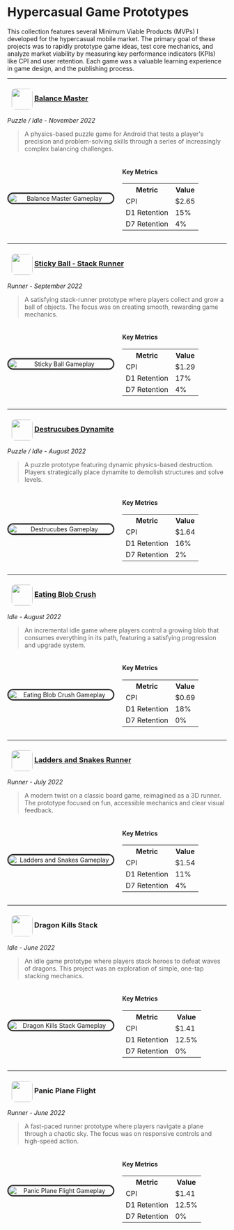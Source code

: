 # Hypercasual Game Prototypes

This collection features several Minimum Viable Products (MVPs) I developed for the hypercasual mobile market. The primary goal of these projects was to rapidly prototype game ideas, test core mechanics, and analyze market viability by measuring key performance indicators (KPIs) like CPI and user retention. Each game was a valuable learning experience in game design, and the publishing process.

---

### <img src="img/mvps/balancemaster/mvp_balanceMaster.jpg" width="48" style="vertical-align: middle; border-radius: 8px; margin-left: 10px;"> [Balance Master](https://play.google.com/store/apps/details?id=com.ChaelPix.BalanceMaster)
*Puzzle / Idle - November 2022*

> A physics-based puzzle game for Android that tests a player's precision and problem-solving skills through a series of increasingly complex balancing challenges.

<div style="display: flex; gap: 24px; align-items: center; flex-wrap: wrap; margin-top: 1rem;">
    <div style="flex: 1; min-width: 200px; text-align: center;">
        <img src="img/mvps/balancemaster/screen_balancemaster.gif" alt="Balance Master Gameplay" style="width: 100%; max-width: 250px; border-radius: 16px; border: 3px solid #333;">
    </div>
    <div style="flex: 1; min-width: 200px;">
        <h4>Key Metrics</h4>
        <table>
        <tr><th>Metric</th><th>Value</th></tr>
        <tr><td>CPI</td><td>$2.65</td></tr>
        <tr><td>D1 Retention</td><td>15%</td></tr>
        <tr><td>D7 Retention</td><td>4%</td></tr>
        </table>
    </div>
</div>

---

### <img src="img/mvps/stickyball/mvp_stickyball.png" width="48" style="vertical-align: middle; border-radius: 8px; margin-left: 10px;"> [Sticky Ball - Stack Runner](https://play.google.com/store/apps/details?id=com.ChaelPix.StickyBall)
*Runner - September 2022*

> A satisfying stack-runner prototype where players collect and grow a ball of objects. The focus was on creating smooth, rewarding game mechanics.

<div style="display: flex; gap: 24px; align-items: center; flex-wrap: wrap; margin-top: 1rem;">
    <div style="flex: 1; min-width: 200px; text-align: center;">
        <img src="img/mvps/stickyball/screen_stickyball.gif" alt="Sticky Ball Gameplay" style="width: 100%; max-width: 250px; border-radius: 16px; border: 3px solid #333;">
    </div>
    <div style="flex: 1; min-width: 200px;">
        <h4>Key Metrics</h4>
        <table>
        <tr><th>Metric</th><th>Value</th></tr>
        <tr><td>CPI</td><td>$1.29</td></tr>
        <tr><td>D1 Retention</td><td>17%</td></tr>
        <tr><td>D7 Retention</td><td>4%</td></tr>
        </table>
    </div>
</div>

---

### <img src="img/mvps/destrucubes/mvp_destrucubes.jpg" width="48" style="vertical-align: middle; border-radius: 8px; margin-left: 10px;"> [Destrucubes Dynamite](https://play.google.com/store/apps/details?id=com.ChaelPix.Destrucubes)
*Puzzle / Idle - August 2022*

> A puzzle prototype featuring dynamic physics-based destruction. Players strategically place dynamite to demolish structures and solve levels.

<div style="display: flex; gap: 24px; align-items: center; flex-wrap: wrap; margin-top: 1rem;">
    <div style="flex: 1; min-width: 200px; text-align: center;">
        <img src="img/mvps/destrucubes/screen_destrucubes.gif" alt="Destrucubes Gameplay" style="width: 100%; max-width: 250px; border-radius: 16px; border: 3px solid #333;">
    </div>
    <div style="flex: 1; min-width: 200px;">
        <h4>Key Metrics</h4>
        <table>
        <tr><th>Metric</th><th>Value</th></tr>
        <tr><td>CPI</td><td>$1.64</td></tr>
        <tr><td>D1 Retention</td><td>16%</td></tr>
        <tr><td>D7 Retention</td><td>2%</td></tr>
        </table>
    </div>
</div>

---

### <img src="img/mvps/blobcrush/mvp_EatingBlobCrush.png" width="48" style="vertical-align: middle; border-radius: 8px; margin-left: 10px;"> [Eating Blob Crush](https://play.google.com/store/apps/details?id=com.ChaelPix.EatingBlobCrush)
*Idle - August 2022*

> An incremental idle game where players control a growing blob that consumes everything in its path, featuring a satisfying progression and upgrade system.

<div style="display: flex; gap: 24px; align-items: center; flex-wrap: wrap; margin-top: 1rem;">
    <div style="flex: 1; min-width: 200px; text-align: center;">
        <img src="img/mvps/blobcrush/screen_eatingblobcrush.gif" alt="Eating Blob Crush Gameplay" style="width: 100%; max-width: 250px; border-radius: 16px; border: 3px solid #333;">
    </div>
    <div style="flex: 1; min-width: 200px;">
        <h4>Key Metrics</h4>
        <table>
        <tr><th>Metric</th><th>Value</th></tr>
        <tr><td>CPI</td><td>$0.69</td></tr>
        <tr><td>D1 Retention</td><td>18%</td></tr>
        <tr><td>D7 Retention</td><td>0%</td></tr>
        </table>
    </div>
</div>

---

### <img src="img/mvps/laddersnakes/mvp_laddersSnakes.png" width="48" style="vertical-align: middle; border-radius: 8px; margin-left: 10px;"> [Ladders and Snakes Runner](https://play.google.com/store/apps/details?id=com.ChaelPix.LaddersAndSnakes)
*Runner - July 2022*

> A modern twist on a classic board game, reimagined as a 3D runner. The prototype focused on fun, accessible mechanics and clear visual feedback.

<div style="display: flex; gap: 24px; align-items: center; flex-wrap: wrap; margin-top: 1rem;">
    <div style="flex: 1; min-width: 200px; text-align: center;">
        <img src="img/mvps/laddersnakes/screen_laddersandsnakes.gif" alt="Ladders and Snakes Gameplay" style="width: 100%; max-width: 250px; border-radius: 16px; border: 3px solid #333;">
    </div>
    <div style="flex: 1; min-width: 200px;">
        <h4>Key Metrics</h4>
        <table>
        <tr><th>Metric</th><th>Value</th></tr>
        <tr><td>CPI</td><td>$1.54</td></tr>
        <tr><td>D1 Retention</td><td>11%</td></tr>
        <tr><td>D7 Retention</td><td>4%</td></tr>
        </table>
    </div>
</div>

---

### <img src="img/mvps/dragonkillstack/mvp_dragonDestruction.png" width="48" style="vertical-align: middle; border-radius: 8px; margin-left: 10px;"> Dragon Kills Stack
*Idle - June 2022*

> An idle game prototype where players stack heroes to defeat waves of dragons. This project was an exploration of simple, one-tap stacking mechanics.

<div style="display: flex; gap: 24px; align-items: center; flex-wrap: wrap; margin-top: 1rem;">
    <div style="flex: 1; min-width: 200px; text-align: center;">
        <img src="img/mvps/dragonkillstack/screen_dragondestructiondefense.gif" alt="Dragon Kills Stack Gameplay" style="width: 100%; max-width: 250px; border-radius: 16px; border: 3px solid #333;">
    </div>
    <div style="flex: 1; min-width: 200px;">
        <h4>Key Metrics</h4>
        <table>
        <tr><th>Metric</th><th>Value</th></tr>
        <tr><td>CPI</td><td>$1.41</td></tr>
        <tr><td>D1 Retention</td><td>12.5%</td></tr>
        <tr><td>D7 Retention</td><td>0%</td></tr>
        </table>
    </div>
</div>

---

### <img src="img/mvps/panicplaneflight/mvp_panicPlaneFlight.png" width="48" style="vertical-align: middle; border-radius: 8px; margin-left: 10px;"> Panic Plane Flight
*Runner - June 2022*

> A fast-paced runner prototype where players navigate a plane through a chaotic sky. The focus was on responsive controls and high-speed action.

<div style="display: flex; gap: 24px; align-items: center; flex-wrap: wrap; margin-top: 1rem;">
    <div style="flex: 1; min-width: 200px; text-align: center;">
        <img src="img/mvps/panicplaneflight/screen_panicplaneflight.gif" alt="Panic Plane Flight Gameplay" style="width: 100%; max-width: 250px; border-radius: 16px; border: 3px solid #333;">
    </div>
    <div style="flex: 1; min-width: 200px;">
        <h4>Key Metrics</h4>
        <table>
        <tr><th>Metric</th><th>Value</th></tr>
        <tr><td>CPI</td><td>$1.41</td></tr>
        <tr><td>D1 Retention</td><td>12.5%</td></tr>
        <tr><td>D7 Retention</td><td>0%</td></tr>
        </table>
    </div>
</div>